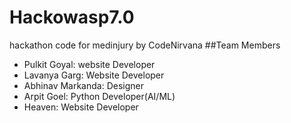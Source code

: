 # Hackowasp7.0
hackathon code for medinjury by CodeNirvana
##Team Members 
- Pulkit Goyal: website Developer
- Lavanya Garg: Website Developer
- Abhinav Markanda: Designer
- Arpit Goel: Python Developer(AI/ML)
- Heaven: Website Developer
